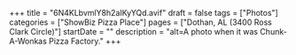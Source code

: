 +++
title = "6N4KLbvmlY8h2aIKyYQd.avif"
draft = false
tags = ["Photos"]
categories = ["ShowBiz Pizza Place"]
pages = ["Dothan, AL (3400 Ross Clark Circle)"]
startDate = ""
description = "alt=A photo when it was Chunk-A-Wonkas Pizza Factory."
+++
